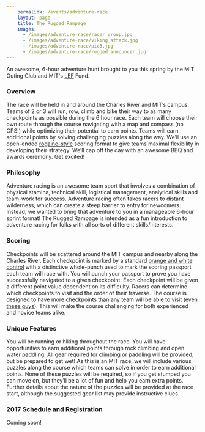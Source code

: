 ```yaml
---
    permalink: /events/adventure-race
    layout: page
    title: The Rugged Rampage
    images:
      - /images/adventure-race/racer_group.jpg
      - /images/adventure-race/viking_attack.jpg
      - /images/adventure-race/pic3.jpg
      - /images/adventure-race/rugged_announcer.jpg
---
```


An awesome, 6-hour adventure hunt brought to you this spring by the MIT Outing Club and MIT's [LEF](http://stuff.mit.edu/afs/athena/activity/a/asa/resources/large-events.html) Fund.

### Overview

The race will be held in and around the Charles River and MIT’s campus. Teams of 2 or 3 will run, row, climb and bike their way to as many checkpoints as possible during the 6 hour race. Each team will choose their own route through the course navigating with a map and compass (no GPS!) while optimizing their potential to earn points. Teams will earn additional points by solving challenging puzzles along the way. We’ll use an open-ended [rogaine-style](http://en.wikipedia.org/wiki/Rogaining) scoring format to give teams maximal flexibility in developing their strategy. We’ll cap off the day with an awesome BBQ and awards ceremony. Get excited!

### Philosophy

Adventure racing is an awesome team sport that involves a combination of physical stamina, technical skill, logistical management, analytical skills and team-work for success. Adventure racing often takes racers to distant wilderness, which can create a steep barrier to entry for newcomers. Instead, we wanted to bring that adventure to you in a manageable 6-hour sprint format! The Rugged Rampage is intended as a fun introduction to adventure racing for folks with all sorts of different skills/interests.

### Scoring

Checkpoints will be scattered around the MIT campus and nearby along the Charles River. Each checkpoint is marked by a standard [orange and white control](http://2.bp.blogspot.com/-wGVr3bIm6ZM/T2Xr2SW47WI/AAAAAAAAAKQ/g88uSAPQWkU/s1600/control.jpg) with a distinctive whole-punch used to mark the scoring passport each team will race with. You will punch your passport to prove you have successfully navigated to a given checkpoint. Each checkpoint will be given a different point value dependent on its difficulty. Racers can determine which checkpoints to visit and the order of their traverse. The course is designed to have more checkpoints than any team will be able to visit (even [these guys](http://web.mit.edu/matthewg/Public/adventures/)). This will make the course challenging for both experienced and novice teams alike.

### Unique Features

You will be running or hiking throughout the race. You will have opportunities to earn additional points through rock climbing and open water paddling. All gear required for climbing or paddling will be provided, but be prepared to get wet! As this is an MIT race, we will include various puzzles along the course which teams can solve in order to earn additional points. None of these puzzles will be required, so if you get stumped you can move on, but they’ll be a lot of fun and help you earn extra points. Further details about the nature of the puzzles will be provided at the race start, although the suggested gear list may provide instructive clues.

### 2017 Schedule and Registration

Coming soon!
